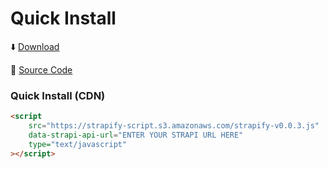 # Quick Install

⬇️ [Download](https://strapify-script.s3.amazonaws.com/strapify.js)

📂 [Source Code](https://github.com/agoodman1999/strapify)

### Quick Install (CDN)

```html
<script
	src="https://strapify-script.s3.amazonaws.com/strapify-v0.0.3.js"
	data-strapi-api-url="ENTER YOUR STRAPI URL HERE"
	type="text/javascript"
></script>
```